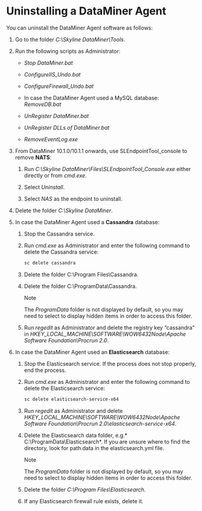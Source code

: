 # Uninstalling a DataMiner Agent

You can uninstall the DataMiner Agent software as follows:

1. Go to the folder *C:\\Skyline DataMiner\\Tools*.

2. Run the following scripts as Administrator:

    - *Stop DataMiner.bat* 

    - *ConfigureIIS_Undo.bat* 

    - *ConfigureFirewall_Undo.bat* 

    - In case the DataMiner Agent used a MySQL database: *RemoveDB.bat* 

    - *UnRegister DataMiner.bat* 

    - *UnRegister DLLs of DataMiner.bat* 

    - *RemoveEventLog.exe* 

3. From DataMiner 10.1.0/10.1.1 onwards, use SLEndpointTool_console to remove **NATS**:

    1. Run *C:\\Skyline DataMiner\\Files\\SLEndpointTool_Console.exe* either directly or from *cmd.exe*.

    2. Select *Uninstall*.

    3. Select *NAS* as the endpoint to uninstall.

4. Delete the folder *C:\\Skyline DataMiner*.

5. In case the DataMiner Agent used a **Cassandra** database:

    1. Stop the Cassandra service.

    2. Run *cmd.exe* as Administrator and enter the following command to delete the Cassandra service:

        ```txt
        sc delete cassandra
        ```

    3. Delete the folder C:\\Program Files\\Cassandra.

    4. Delete the folder C:\\ProgramData\\Cassandra.

        > [!NOTE]
        > The *ProgramData* folder is not displayed by default, so you may need to select to display hidden items in order to access this folder.

    5. Run *regedit* as Administrator and delete the registry key “cassandra” in *HKEY_LOCAL_MACHINE\\SOFTWARE\\WOW6432Node\\Apache Software Foundation\\Procrun 2.0*.

6. In case the DataMiner Agent used an **Elasticsearch** database:

    1. Stop the Elasticsearch service. If the process does not stop properly, end the process.

    2. Run *cmd.exe* as Administrator and enter the following command to delete the Elasticsearch service:

        ```txt
        sc delete elasticsearch-service-x64
        ```

    3. Run *regedit* as Administrator and delete *HKEY_LOCAL_MACHINE\\SOFTWARE\\WOW6432Node\\Apache Software Foundation\\Procrun 2.0\\elasticsearch-service-x64*.

    4. Delete the Elasticsearch data folder, e.g.* C:\\ProgramData\\Elasticsearch*. If you are unsure where to find the directory, look for path.data in the elasticsearch.yml file.

        > [!NOTE]
        > The *ProgramData* folder is not displayed by default, so you may need to select to display hidden items in order to access this folder.

    5. Delete the folder *C:\\Program Files\\Elasticsearch*.

    6. If any Elasticsearch firewall rule exists, delete it.
